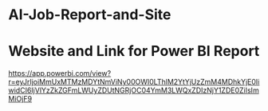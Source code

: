 # AI-Job-Report-and-Site

# Website and Link for Power BI Report
https://app.powerbi.com/view?r=eyJrIjoiMmUxMTMzMDYtNmViNy00OWI0LThlM2YtYjUzZmM4MDhkYjE0IiwidCI6IjVlYzZkZGFmLWUyZDUtNGRjOC04YmM3LWQxZDIzNjY1ZDE0ZiIsImMiOjF9
